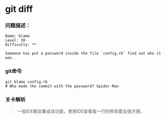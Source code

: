 # git diff

### 问题描述：

```text
Name: blame
Level: 30
Difficulty: **

Someone has put a password inside the file `config.rb` find out who it was.
```

### git命令

```shell
git blame config.rb
# Who made the commit with the password? Spider Man
```

### 关卡解析

> 一般IDE都会集成该功能，使用IDE查看每一行的修改着会很方便。